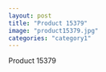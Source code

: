 ```yaml
---
layout: post
title: "Product 15379"
image: "product15379.jpg"
categories: "category1"
---
```

Product 15379

